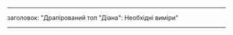 - - -
заголовок: "Драпірований топ "Діана": Необхідні виміри"
- - -

<PatternMeasurements pattern='diana' />
